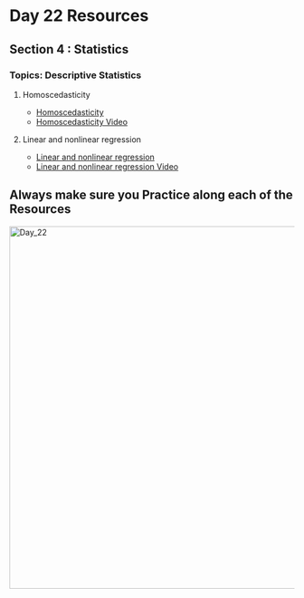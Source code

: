 # Day 22 Resources 

## Section 4 : Statistics

### Topics: Descriptive Statistics

1. Homoscedasticity
    * [Homoscedasticity](https://www.statistics.com/glossary/homoscedasticity-in-regression/)
    * [Homoscedasticity Video ](https://youtube.com/watch?v=35jMqo2IroE)

    

2. Linear and nonlinear regression
    * [Linear and nonlinear regression](http://www.nku.edu/~longa/classes/jones/flies/non-lin-reg.pdf)
    * [Linear and nonlinear regression Video](https://www.youtube.com/watch?v=tOzwEv0PoZk)

## Always make sure you Practice along each of the Resources 

<img width="640" alt="Day_22" src="https://user-images.githubusercontent.com/58959180/196133406-6a4379c8-42bc-4047-92dd-04db3f9278b5.png">


